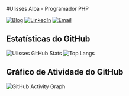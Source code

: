 #Ulisses Alba - Programador PHP 

[![Blog](https://img.shields.io/badge/Blog-AlbaWeb.com.br-blue)](https://albaweb.com.br)
[![LinkedIn](https://img.shields.io/badge/LinkedIn-Connect-blue)](https://www.linkedin.com/in/ulisses-alba/)
[![Email](https://img.shields.io/badge/Email-ulisses.alba.dev%40gmail.com-red)](mailto:ulisses.alba.dev@gmail.com)


## Estatísticas do GitHub

![Ulisses GitHub Stats](https://github-readme-stats.vercel.app/api?username=UlissesAlba&show_icons=true&theme=radical) ![Top Langs](https://github-readme-stats.vercel.app/api/top-langs/?username=UlissesAlba&layout=compact&theme=radical)

## Gráfico de Atividade do GitHub

![GitHub Activity Graph](https://github-readme-activity-graph.vercel.app/graph?username=UlissesAlba&theme=react-dark&hide_border=true)


